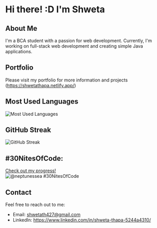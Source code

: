 # Hi there! :D I'm Shweta

## About Me
I'm a BCA student with a passion for web development. Currently, I'm working on full-stack web development and creating simple Java applications.

## Portfolio
Please visit my portfolio for more information and projects
(https://shwetathapa.netlify.app/)

## Most Used Languages
![Most Used Languages](https://github-readme-stats.vercel.app/api/top-langs/?username=shwetaTh&layout=compact&theme=radical)

## GitHub Streak
![GitHub Streak](https://github-readme-streak-stats.herokuapp.com/?user=shwetaTh&theme=radical)

## #30NitesOfCode:
  [Check out my progress!](https://www.codedex.io/@neptunessea/30-nites-of-code)  
  ![@neptunessea #30NitesOfCode](https://www.codedex.io/api/petStatus?user=neptunessea)

## Contact
Feel free to reach out to me:
- Email: [shwetath427@gmail.com](mailto:shwetath427@gmail.com)
- LinkedIn: https://www.linkedin.com/in/shweta-thapa-5244a4310/
